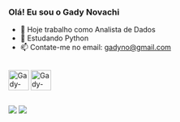 ### Olá! Eu sou o Gady Novachi


- 🔭 Hoje trabalho como Analista de Dados
- 🌱 Estudando Python
- 📫 Contate-me no email: gadyno@gmail.com
  
<div style="display: inline_block"><br>  
  <img align="center" alt="Gady-PBI" height="40" width="40" src="https://raw.githubusercontent.com/microsoft/PowerBI-Icons/main/SVG/Power-BI.svg" />
  <img align="center" alt="Gady-Bigquery" height="40" width="40" src="https://github.com/gadyno/ProjetoGit/blob/main/icons/bigquery.svg" />
</div>

##

<div> 
  <a href = "mailto:gadyno@gmail.com"><img src="https://img.shields.io/badge/Gmail-D14836?style=for-the-badge&logo=gmail&logoColor=white" target="_blank"></a>
  <a href="https://www.linkedin.com/in/gady-novachi/" target="_blank"><img src="https://img.shields.io/badge/-LinkedIn-%230077B5?style=for-the-badge&logo=linkedin&logoColor=white" target="_blank"></a> 
</div>
